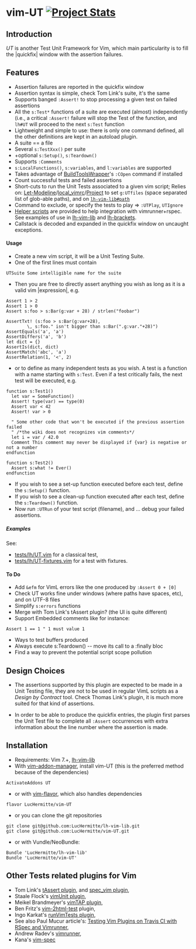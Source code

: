 # vim-UT [![Project Stats](https://www.openhub.net/p/21020/widgets/project_thin_badge.gif)](https://www.openhub.net/p/21020)

## Introduction

_UT_ is another Test Unit Framework for Vim, which main particularity is to fill the |quickfix| window with the assertion failures.

## Features
  * Assertion failures are reported in the quickfix window
  * Assertion syntax is simple, check Tom Link's suite, it's the same
  * Supports banged `:Assert!` to stop processing a given test on failed assertions
  * All the `s:Test*` functions of a suite are executed (almost) independently (i.e., a critical `:Assert!` failure will stop the Test of the function, and `lh#UT` will proceed to the next `s:Test` function
  * Lightweight and simple to use: there is only one command defined, all the other definitions are kept in an autoload plugin.
  * A suite == a file
  * Several `s:TestXxx()` per suite
  * +optional `s:Setup()`, `s:Teardown()`
  * Supports `:Comments`
  * `s:LocalFunctions()`, `s:variables`, and `l:variables` are supported
  * Takes advantage of [BuildToolsWrapper](http://github.com/LucHermitte/vim-build-tools-wrapper)'s `:COpen` command if installed
  * Count successful tests and failed assertions
  * Short-cuts to run the Unit Tests associated to a given vim script; Relies on: [Let-Modeline](http://github.com/LucHermitte/lh-misc/blob/master/plugin/let-modeline.vim)/[local\_vimrc](http://github.com/LucHermitte/local_vimrc)/[Project](http://www.vim.org/scripts/script.php?script_id=69) to set `g:UTfiles` (space separated list of glob-able paths), and on [`lh-vim-lib#path`](http://github.com/LucHermitte/lh-vim-lib)
  * Command to exclude, or specify the tests to play => `:UTPlay`, `UTIgnore`
  * [Helper scripts](doc/rspec-integration.md) are provided to help integration
    with vimrunner+rspec. See examples of use in
    [lh-vim-lib](http://github.com/LucHermitte/lh-vim-lib) and
    [lh-brackets](http://github.com/LucHermitte/lh-brackets).
  * Callstack is decoded and expanded in the quickfix window on uncaught
    exceptions.

#### Usage
  * Create a new vim script, it will be a Unit Testing Suite.
  * One of the first lines must contain
```
UTSuite Some intelligible name for the suite
```
  * Then you are free to directly assert anything you wish as long as it is a valid vim |expression|, e.g.
```
Assert 1 > 2
Assert 1 > 0
Assert s:foo > s:Bar(g:var + 28) / strlen("foobar")

AssertTxt! (s:foo > s:Bar(g:var+28),
        \, s:foo." isn't bigger than s:Bar(".g:var."+28)")
AssertEquals('a', 'a')
AssertDiffers('a', 'b')
let dict = {}
AssertIs(dict, dict)
AssertMatch('abc', 'a')
AssertRelation(1, '<', 2)
```
  * or to define as many independent tests as you wish. A test is a function with a name starting with `s:Test`. Even if a test critically fails, the next test will be executed, e.g.
```
function s:Test1()
  let var = SomeFunction()
  Assert! type(var) == type(0)
  Assert var < 42
  Assert! var > 0

  " Some other code that won't be executed if the previous assertion failed
  " /*the wiki does not recognizes vim comments*/
  let i = var / 42.0
  Comment This comment may never be displayed if {var} is negative or not a number
endfunction

function s:Test2()
  Assert s:what != Ever()
endfunction
```
  * If you wish to see a set-up function executed before each test, define the `s:Setup()` function.
  * If you wish to see a clean-up function executed after each test, define the `s:Teardown()` function.
  * Now run `:UTRun` of your test script (filename), and ... debug your failed assertions.

##### Examples
See:
  * [tests/lh/UT.vim](tests/lh/UT.vim) for a classical test,
  * [tests/lh/UT-fixtures.vim](tests/lh/UT-fixtures.vim) for a test with fixtures.


#### To Do
  * Add `&efm` for VimL errors like the one produced by `:Assert 0 + [0]`
  * Check UT works fine under windows (where paths have spaces, etc), and on UTF-8 files
  * Simplify `s:errors` functions
  * Merge with Tom Link's tAssert plugin? (the UI is quite different)
  * Support Embedded comments like for instance:
```
Assert 1 == 1 " 1 must value 1
```
  * Ways to test buffers produced
  * Always execute s:Teardown() -- move its call to a :finally bloc
  * Find a way to prevent the potential script scope pollution


## Design Choices
  * The assertions supported by this plugin are expected to be made in a Unit Testing file, they are not to be used in regular VimL scripts as a _Design by Contract_ tool. Check Thomas Link's plugin, it is much more suited for that kind of assertions.

  * In order to be able to produce the quickfix entries, the plugin first parses the Unit Test file to complete all `:Assert` occurrences with extra information about the line number where the assertion is made.


## Installation
  * Requirements: Vim 7.+, [lh-vim-lib](http://github.com/LucHermitte/lh-vim-lib)
  * With [vim-addon-manager](https://github.com/MarcWeber/vim-addon-manager), install vim-UT (this is the preferred method because of the dependencies)
```vim
ActivateAddons UT
```
  *  or with [vim-flavor](http://github.com/kana/vim-flavor), which also
     handles dependencies
```
flavor LucHermitte/vim-UT
```
  * or you can clone the git repositories
```vim
git clone git@github.com:LucHermitte/lh-vim-lib.git
git clone git@github.com:LucHermitte/vim-UT.git
```
  * or with Vundle/NeoBundle:
```vim
Bundle 'LucHermitte/lh-vim-lib'
Bundle 'LucHermitte/vim-UT'
```

## Other Tests related plugins for Vim
  * Tom Link's [tAssert plugin](http://www.vim.org/scripts/script.php?script_id=1730), and [spec\_vim plugin](https://github.com/tomtom/spec_vim),
  * Staale Flock's [vimUnit plugin](http://www.vim.org/scripts/script.php?script_id=1125),
  * Meikel Brandmeyer's [vimTAP plugin](http://www.vim.org/scripts/script.php?script_id=2213),
  * Ben Fritz's [vim-2html-test](http://code.google.com/p/vim-2html-test/) plugin,
  * Ingo Karkat's [runVimTests plugin](http://www.vim.org/scripts/script.php?script_id=2565),
  * See also Paul Mucur article's: [Testing Vim Plugins on Travis CI with RSpec and Vimrunner](http://mudge.github.com/2012/04/18/testing-vim-plugins-on-travis-ci-with-rspec-and-vimrunner.html),
  * Andrew Radev's [vimrunner](http://github.com/AndrewRadev/vimrunner),
  * Kana's [vim-spec](http://github.com/kana/vim-spec)

